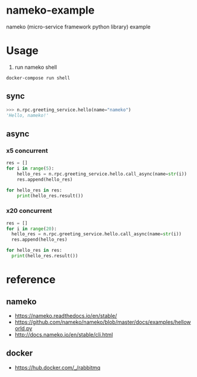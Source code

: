 # nameko-example
nameko  (micro-service framework python library) example


# Usage
1. run nameko shell
```
docker-compose run shell
```

## sync
```python
>>> n.rpc.greeting_service.hello(name="nameko")
'Hello, nameko!'
```

## async
### x5 concurrent
```python
res = []
for i in range(5):
    hello_res = n.rpc.greeting_service.hello.call_async(name=str(i))
    res.append(hello_res)

for hello_res in res:
    print(hello_res.result())
```

### x20 concurrent
```python
res = []
for i in range(20):
  hello_res = n.rpc.greeting_service.hello.call_async(name=str(i))
  res.append(hello_res)

for hello_res in res:
  print(hello_res.result())
```

# reference
## nameko
* https://nameko.readthedocs.io/en/stable/
* https://github.com/nameko/nameko/blob/master/docs/examples/helloworld.py
* http://docs.nameko.io/en/stable/cli.html

## docker
* https://hub.docker.com/_/rabbitmq

